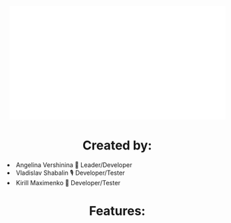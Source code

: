 <body>
<h1 align="center"></h1> 
<p align="center"><img src="https://github.com/angversh/Medea/blob/main/Images/MedeaGif.gif?raw=true" width="495" height="260"/></p>
<h1 align="center">Created by:</h1> 
   
<li>Angelina Vershinina 💚 Leader/Developer</li>
<li>Vladislav Shabalin 🎙 Developer/Tester</li>
<li>Kirill Maximenko 💭 Developer/Tester</li>

<h1 align="center">Features:</h1> 

<!--
- [none](#github-card)
- [2](#github-pins)
  - [3](#common)

<h2>
    Description
</h2>   
-->  
</body>
